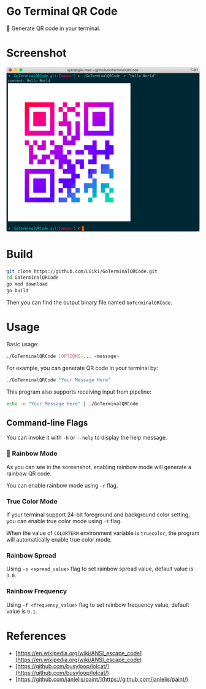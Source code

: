 # Go Terminal QR Code

:rainbow: ​Generate QR code in your terminal.

# Screenshot
![Screenshot](screenshot.png)

# Build

```bash
git clone https://github.com/LGiki/GoTerminalQRCode.git
cd GoTerminalQRCode
go mod download
go build
```

Then you can find the output binary file named `GoTerminalQRCode`.

# Usage

Basic usage:

```bash
./GoTerminalQRCode [OPTIONS]... <message>
```

For example, you can generate QR code in your terminal by:

```bash
./GoTerminalQRCode "Your Message Here"
```

This program also supports receiving input from pipeline:

```bash
echo -n "Your Message Here" | ./GoTerminalQRCode
```

## Command-line Flags

You can invoke it with `-h` or `--help` to display the help message.

### :rainbow: Rainbow Mode

As you can see in the screenshot, enabling rainbow mode will generate a rainbow QR code.

You can enable rainbow mode using `-r` flag.

### True Color Mode

If your terminal support 24-bit foreground and background color setting, you can enable true color mode using `-t` flag. 

When the value of `COLORTERM` environment variable is `truecolor`, the program will automatically enable true color mode.

### Rainbow Spread

Using `-s <spread_value>` flag to set rainbow spread value, default value is `3.0`.

### Rainbow Frequency

Using `-f <frequency_value>` flag to set rainbow frequency value, default value is `0.1`.

# References

- [https://en.wikipedia.org/wiki/ANSI_escape_code](https://en.wikipedia.org/wiki/ANSI_escape_code)
- [https://github.com/busyloop/lolcat/](https://github.com/busyloop/lolcat/)
- [https://github.com/janlelis/paint/](https://github.com/janlelis/paint/)
